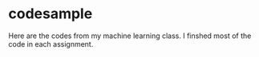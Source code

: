 # codesample

Here are the codes from my machine learning class. I finshed most of the code in each assignment.
